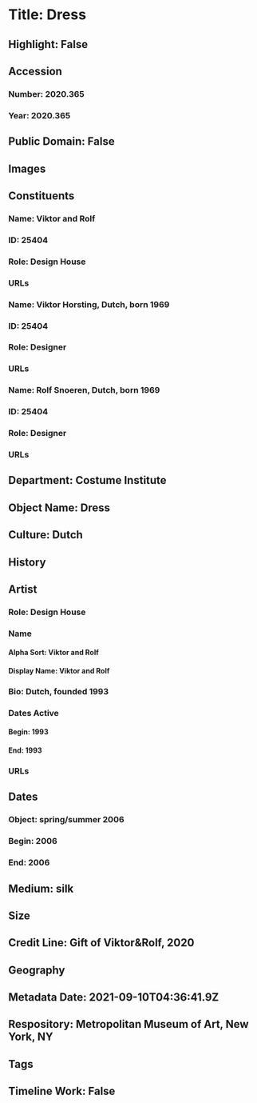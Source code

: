 # Title: Dress
## Highlight: False
## Accession
### Number: 2020.365
### Year: 2020.365
## Public Domain: False
## Images
## Constituents
### Name: Viktor and Rolf
### ID: 25404
### Role: Design House
### URLs
### Name: Viktor Horsting, Dutch, born 1969
### ID: 25404
### Role: Designer
### URLs
### Name: Rolf Snoeren, Dutch, born 1969
### ID: 25404
### Role: Designer
### URLs
## Department: Costume Institute
## Object Name: Dress
## Culture: Dutch
## History
## Artist
### Role: Design House
### Name
#### Alpha Sort: Viktor and Rolf
#### Display Name: Viktor and Rolf
### Bio: Dutch, founded 1993
### Dates Active
#### Begin: 1993
#### End: 1993
### URLs
## Dates
### Object: spring/summer 2006
### Begin: 2006
### End: 2006
## Medium: silk
## Size
## Credit Line: Gift of Viktor&Rolf, 2020
## Geography
## Metadata Date: 2021-09-10T04:36:41.9Z
## Respository: Metropolitan Museum of Art, New York, NY
## Tags
## Timeline Work: False